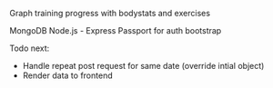 Graph training progress with bodystats and exercises

MongoDB
Node.js - Express
Passport for auth
bootstrap

Todo next:
 - Handle repeat post request for same date (override intial object)
 - Render data to frontend